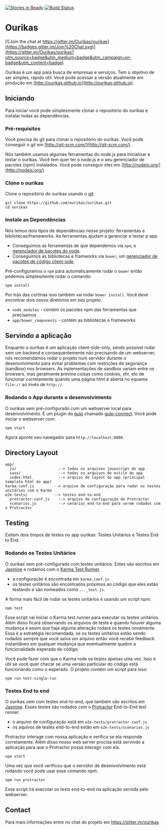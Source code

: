 [![Stories in Ready](https://badge.waffle.io/ourikas/ourikas.png?label=ready&title=Ready)](https://waffle.io/ourikas/ourikas)
[![Build Status](https://snap-ci.com/Ourikas/ourikas/branch/master/build_image)](https://snap-ci.com/Ourikas/ourikas/branch/master)

# Ourikas
[![Join the chat at https://gitter.im/Ourikas/ourikas](https://badges.gitter.im/Join%20Chat.svg)](https://gitter.im/Ourikas/ourikas?utm_source=badge&utm_medium=badge&utm_campaign=pr-badge&utm_content=badge)

Ourikas é um app para busca de empresas e serviços. Tem o objetivo de ser simples, rápido útil. Você pode acessar a versão atualmente em produção em [http://ourikas.github.io](http://ourikas.github.io).


## Iniciando

Para iniciar você pode simplesmente clonar o repositório do ourikas e instalar todas as dependências.

### Pré-requisitos

Você precisa do git para clonar o repositório do ourikas. Você pode conseguir o git em [http://git-scm.com/](http://git-scm.com/).

Nós também usamos algumas ferramentas do node.js para inicializar e testar o ourikas. Você tem quer ter o node.js e o seu gerenciador de pacotes (npm) instalados. Você pode conseguir eles em [http://nodejs.org/](http://nodejs.org/).


### Clone o ourikas

Clone o repositório do ourikas usando o [git][git]:


```
git clone https://github.com/ourikas/ourikas.git
cd ourikas
```

### Instale as Dependências

Nós temos dois tipos de dependências nesse projeto: ferramentas e bibliotecas/frameworks. As ferramentas ajudam a gerenciar e testar p app.

* Conseguimos as ferramentas de que dependemos via `npm`, o [gerenciador de pacotes do node][npm].
* Conseguimos as bibliotecas e framworks via `bower`, um [gerenciador de pacotes de código client-side][bower].

Pré-configuramos o `npm` para automaticamente rodar o `bower` então podemos simplesmente rodar o comando:

```
npm install
```

Por trás das cortinas isso também vai rodar  `bower install`.  Você deve encontrar dois novos diretórios em seu projeto.

* `node_modules` - contém os pacotes npm das ferramentas que precisamos
* `app/bower_components` - contém as bibliotecas e frameworks

## Servindo a aplicação

Enquanto o ourikas é um aplicação client-side-only, sendo possível rodar sem um backend e consequentemente não precisando de um webserver, nós recomendamos rodar o projeto num servidor durante o desenvolvimento para evitar problemas com restrições de segurança (sandbox) nos browsers. As inplementações de sandbox variam entre os browsers, mas geralmente previne coisas como cookies, xhr, etc de funcionar corretamente quando uma página html é aberta no equema `file://` ao invés de `http://`.


### Rodando o App durante o desenvolvimento

O ourikas vem pré-configurado com um webserver local para desenvolvimento. É um plugin do  [gulp][gulp]
chamado [gulp-connect][gulp-connect]. Você pode iniciar o webserver com:


```
npm start
```

Agora aponte seu navegador para  `http://localhost:8000`.



## Directory Layout

```
app/
  js/                   --> todos os arquivos javascript do app
  sass/                 --> todos os arquivos de estilo do app
  index.html            --> arquivo de layout do app (principal template html do app)
karma.conf.js         --> arquivo de configuração para rodar os testes unitários com o Karma
e2e-tests/            --> testes end-to-end
  protractor-conf.js    --> arquivo de configuração do Protractor
  scenarios.js          --> cenários end-to-end para serem rodados com o Protractor
```

## Testing

Exitem dois timpos de testes no app ourikas: Testes Unitários e Testes End to End.

###  Rodando os Testes Unitários

O ourikas vem pré-configurado com testes unitários. Estes são escritos em [Jasmine][jasmine] e rodamos com o  [Karma Test Runner][karma].

* a configuração é encontrada em `karma.conf.js`
* os testes unitários são encontrados próximos ao código  que eles estão testando e são nomeados como `..._test.js`.

A forma mais fácil de rodar os testes unitários é usando um script npm:

```
npm test
```

Esse script vai iniciar o Karma test runner para executar os testes unitários. Além disso ficará observando os arquivos de teste e quando houver alguma mudança e assim que haja alguma alteração rodará os testes novamente.
Essa é a estratégia recomendada; se os testes unitários estão sendo rodados sempre que você salva um arquivo então você recebe feedback instantâneo em qualquer mudança que eventualmente quebre a funcionalidade esperada do código.

Você pode fazer com que o Karma rode os testes apenas uma vez. Isso é útil se você quer checar se uma versão particular do código está funcionando como o esperado. O projeto contém um script para isso:

```
npm run test-single-run
```


### Testes End to end

O ourikas vem com testes end-to-end, que também são escritos em [Jasmine][jasmine]. Esses testes são rodados com o [Protractor][protractor] End-to-End test runner.

* o arquivo de configuração está em `e2e-tests/protractor-conf.js`
* os aquivos de testes end-to-end estão em `e2e-tests/scenarios.js`

Protractor interage com nossa aplicação e verifica se ela responde corretamente. Além disso nosso web server procisa está servindo a aplicação para que o Protractor possa interagir com ela.

```
npm start
```

Uma vez que você verificou que o servidor de desenvolvimento está rodando você pode usar esse comando npm:

```
npm run protractor
```

Esse script irá executar os tests end-to-end na aplicação servida pelo webserver.


## Contact

Para mais informações entre no chat do projeto em https://gitter.im/ourikas

[git]: http://git-scm.com/
[bower]: http://bower.io
[npm]: https://www.npmjs.org/
[node]: http://nodejs.org
[protractor]: https://github.com/angular/protractor
[jasmine]: http://jasmine.github.io
[karma]: http://karma-runner.github.io
[travis]: https://travis-ci.org/
[gulp]: http://gulpjs.com/
[gulp-connect]: https://github.com/avevlad/gulp-connect
